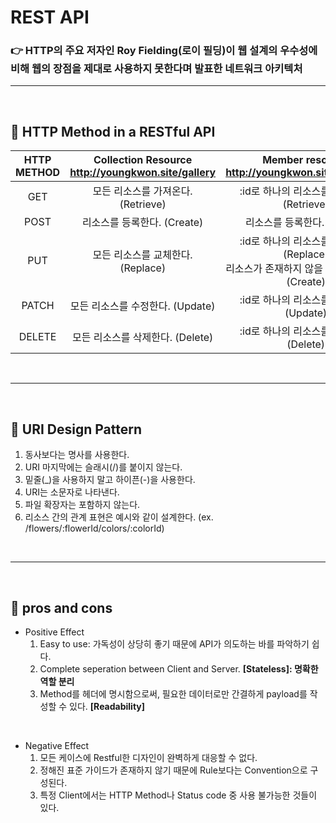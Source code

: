 # REST API

### 👉 HTTP의 주요 저자인 Roy Fielding(로이 필딩)이 웹 설계의 우수성에 비해 웹의 장점을 제대로 사용하지 못한다며 발표한 네트워크 아키텍처

---

<br>

## 💚 HTTP Method in a RESTful API

| HTTP METHOD |   Collection Resource<br>http://youngkwon.site/gallery  | Member resource<br>http://youngkwon.site/gallery/:id |
| :---: | :----------: | :---------------: |
| GET | 모든 리소스를 가져온다. (Retrieve) | :id로 하나의 리소스를 가져온다. (Retrieve) |
| POST | 리소스를 등록한다. (Create) | 리소스를 등록한다. (Create) |
| PUT | 모든 리소스를 교체한다. (Replace) | :id로 하나의 리소스를 교체한다. (Replace)<br>리소스가 존재하지 않을 경우 생성한다. (Create) |
| PATCH | 모든 리소스를 수정한다. (Update) | :id로 하나의 리소스를 수정한다. (Update) |
| DELETE | 모든 리소스를 삭제한다. (Delete) | :id로 하나의 리소스를 삭제한다. (Delete) |

<br>

---

<br>

## 💚 URI Design Pattern

1. 동사보다는 명사를 사용한다.
2. URI 마지막에는 슬래시(/)를 붙이지 않는다.
3. 밑줄(_)을 사용하지 말고 하이픈(-)을 사용한다.
4. URI는 소문자로 나타낸다.
5. 파일 확장자는 포함하지 않는다.
6. 리소스 간의 관계 표현은 예시와 같이 설계한다. (ex. /flowers/:flowerId/colors/:colorId)

<br>

---

<br>

## 💚 pros and cons

- Positive Effect
  1. Easy to use: 가독성이 상당히 좋기 때문에 API가 의도하는 바를 파악하기 쉽다.
  2. Complete seperation between Client and Server. **[Stateless]: 명확한 역할 분리**
  3. Method를 헤더에 명시함으로써, 필요한 데이터로만 간결하게 payload를 작성할 수 있다. **[Readability]**

<br>

- Negative Effect
  1. 모든 케이스에 Restful한 디자인이 완벽하게 대응할 수 없다.
  2. 정해진 표준 가이드가 존재하지 않기 때문에 Rule보다는 Convention으로 구성된다.
  3. 특정 Client에서는 HTTP Method나 Status code 중 사용 불가능한 것들이 있다.
